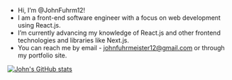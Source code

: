 - Hi, I’m @JohnFuhrm12!
- I am a front-end software engineer with a focus on web development using React.js.
- I’m currently advancing my knowledge of React.js and other frontend technologies and libraries like Next.js.
- You can reach me by email - johnfuhrmeister12@gmail.com or through my portfolio site.

[![John's GitHub stats](https://github-readme-stats.vercel.app/api?username=JohnFuhrm12&show_icons=true&theme=dark)](github-readme-stats-eight-weld-81.vercel.app)
